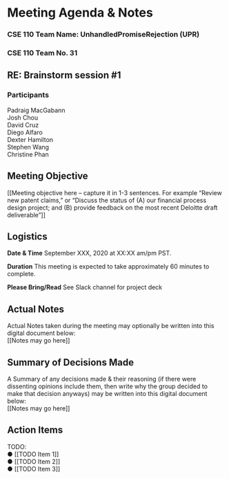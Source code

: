 # Meeting Agenda & Notes

### CSE 110 Team Name: UnhandledPromiseRejection (UPR)
### CSE 110 Team No. 31

## RE: Brainstorm session #1
### Participants

Padraig MacGabann  
Josh Chou  
David Cruz  
Diego Alfaro  
Dexter Hamilton  
Stephen Wang  
Christine Phan  
 
## Meeting Objective
[[Meeting objective here – capture it in 1-3 sentences. For example “Review new patent claims,” or “Discuss the status of (A) our financial process design project; and (B) provide feedback on the most recent Deloitte draft deliverable”]] 
 
## Logistics
**Date & Time**	September XXX, 2020 at XX:XX am/pm PST.  

**Duration**	This meeting is expected to take approximately 60 minutes to complete.  

**Please Bring/Read**	See Slack channel for project deck

## Actual Notes
Actual Notes taken during the meeting may optionally be written into this digital document below:  
[[Notes may go here]]

## Summary of Decisions Made
A Summary of any decisions made & their reasoning (if there were dissenting opinions include them, then write why the group decided to make that decision anyways) may be written into this digital document below:  
[[Notes may go here]]

## Action Items
TODO:  
●	[[TODO Item 1]]  
●	[[TODO Item 2]]  
●	[[TODO Item 3]]
